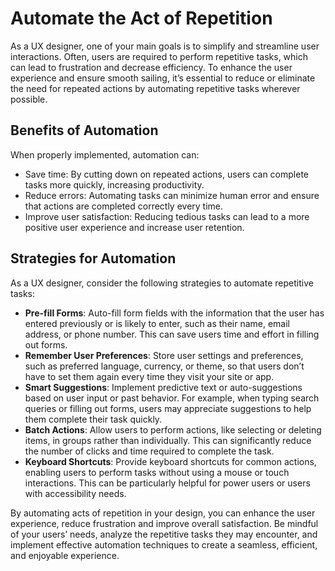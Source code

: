 # Automate the Act of Repetition

As a UX designer, one of your main goals is to simplify and streamline user interactions. Often, users are required to perform repetitive tasks, which can lead to frustration and decrease efficiency. To enhance the user experience and ensure smooth sailing, it’s essential to reduce or eliminate the need for repeated actions by automating repetitive tasks wherever possible.

## Benefits of Automation

When properly implemented, automation can:

- Save time: By cutting down on repeated actions, users can complete tasks more quickly, increasing productivity.
- Reduce errors: Automating tasks can minimize human error and ensure that actions are completed correctly every time.
- Improve user satisfaction: Reducing tedious tasks can lead to a more positive user experience and increase user retention.

## Strategies for Automation

As a UX designer, consider the following strategies to automate repetitive tasks:

- **Pre-fill Forms**: Auto-fill form fields with the information that the user has entered previously or is likely to enter, such as their name, email address, or phone number. This can save users time and effort in filling out forms.
- **Remember User Preferences**: Store user settings and preferences, such as preferred language, currency, or theme, so that users don’t have to set them again every time they visit your site or app.
- **Smart Suggestions**: Implement predictive text or auto-suggestions based on user input or past behavior. For example, when typing search queries or filling out forms, users may appreciate suggestions to help them complete their task quickly.
- **Batch Actions**: Allow users to perform actions, like selecting or deleting items, in groups rather than individually. This can significantly reduce the number of clicks and time required to complete the task.
- **Keyboard Shortcuts**: Provide keyboard shortcuts for common actions, enabling users to perform tasks without using a mouse or touch interactions. This can be particularly helpful for power users or users with accessibility needs.

By automating acts of repetition in your design, you can enhance the user experience, reduce frustration and improve overall satisfaction. Be mindful of your users’ needs, analyze the repetitive tasks they may encounter, and implement effective automation techniques to create a seamless, efficient, and enjoyable experience.
